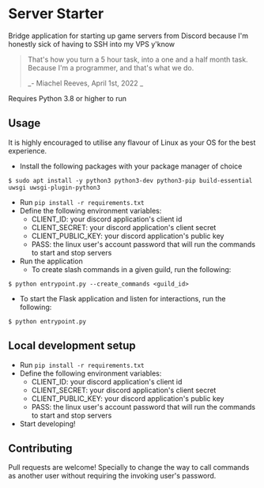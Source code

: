 # Server Starter

Bridge application for starting up game servers from Discord because I'm honestly sick of having to SSH into my VPS y'know

> That's how you turn a 5 hour task, into a one and a half month task. Because I'm a programmer, and that's what we do.
> 
> _- Miachel Reeves, April 1st, 2022 _

Requires Python 3.8 or higher to run

## Usage

It is highly encouraged to utilise any flavour of Linux as your OS for the best experience.

- Install the following packages with your package manager of choice
```shell
$ sudo apt install -y python3 python3-dev python3-pip build-essential uwsgi uwsgi-plugin-python3
```
- Run `pip install -r requirements.txt`
- Define the following environment variables:
  - CLIENT_ID: your discord application's client id
  - CLIENT_SECRET: your discord application's client secret
  - CLIENT_PUBLIC_KEY: your discord application's public key
  - PASS: the linux user's account password that will run the commands to start and stop servers
- Run the application
  - To create slash commands in a given guild, run the following:
```shell
$ python entrypoint.py --create_commands <guild_id>
```
  - To start the Flask application and listen for interactions, run the following:
```shell
$ python entrypoint.py
```

## Local development setup

- Run `pip install -r requirements.txt` 
- Define the following environment variables:
  - CLIENT_ID: your discord application's client id
  - CLIENT_SECRET: your discord application's client secret
  - CLIENT_PUBLIC_KEY: your discord application's public key
  - PASS: the linux user's account password that will run the commands to start and stop servers
- Start developing!

## Contributing

Pull requests are welcome! Specially to change the way to call commands as another user without requiring the invoking user's password.
